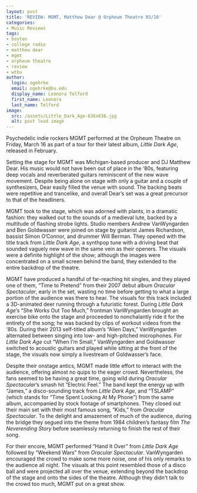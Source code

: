 ```yaml
---
layout: post
title: 'REVIEW: MGMT, Matthew Dear @ Orpheum Theatre 03/16'
categories:
- Music Reviews
tags:
- boston
- college radio
- matthew dear
- mgmt
- orpheum theatre
- review
- wtbu
author:
  login: ogehrke
  email: ogehrke@bu.edu
  display_name: Leonora Telford
  first_name: Leonora
  last_name: Telford
image:
  src: /assets/Little_Dark_Age-636x636.jpg
  alt: post lead image
---
```

Psychedelic indie rockers MGMT performed at the Orpheum Theatre on Friday, March 16 as part of a tour for their latest album, _Little Dark Age_, released in February.

Setting the stage for MGMT was Michigan-based producer and DJ Matthew Dear. His music would not have been out of place in the ‘80s, featuring deep vocals and reverberated guitars reminiscent of the new wave movement. Despite being alone on stage with only a guitar and a couple of synthesizers, Dear easily filled the venue with sound. The backing beats were repetitive and trancelike, and overall Dear’s set was a great precursor to that of the headliners.

MGMT took to the stage, which was adorned with plants, in a dramatic fashion: they walked out to the sounds of a medieval lute, backed by a multitude of flashing strobe lights. Studio members Andrew VanWyngarden and Ben Goldwasser were joined on stage by guitarist James Richardson, bassist Simon O’Connor, and drummer Will Berman. They opened with the title track from _Little Dark Age_, a synthpop tune with a driving beat that sounded vaguely new wave in the same vein as their openers. The visuals were a definite highlight of the show; although the images were concentrated on a small screen behind the band, they extended to the entire backdrop of the theatre.

MGMT have produced a handful of far-reaching hit singles, and they played one of them, “Time to Pretend” from their 2007 debut album _Oracular Spectacular_, early in the set, wasting no time before getting to what a large portion of the audience was there to hear. The visuals for this track included a 3D-animated deer running through a futuristic forest. During _Little Dark Age_’s “She Works Out Too Much,” frontman VanWyngarden brought an exercise bike onto the stage and proceeded to nonchalantly ride it for the entirety of the song; he was backed by clips of workout videos from the ‘80s. During their 2013 self-titled album’s “Alien Days,” VanWyngarden alternated between singing into low- and high-pitched microphones. For _Little Dark Age_ cut “When I’m Small,” VanWyngarden and Goldwasser switched to acoustic guitars and played while sitting at the front of the stage, the visuals now simply a livestream of Goldwasser’s face.

Despite their onstage antics, MGMT made little effort to interact with the audience, offering almost no quips to the eager crowd. Nevertheless, the fans seemed to be having a great time, going wild during _Oracular Spectacular_’s smash hit “Electric Feel.” The band kept the energy up with “James,” a disco-sounding track from _Little Dark Age_, and “TSLAMP” (which stands for “Time Spent Looking At My Phone”) from the same album, accompanied by stock footage of smartphones. They closed out their main set with their most famous song, “Kids,” from _Oracular Spectacular_. To the delight and amazement of much of the audience, during the bridge they segued into the theme from 1984 children’s fantasy film _The Neverending Story_ before seamlessly returning to finish the rest of their song.

For their encore, MGMT performed “Hand It Over” from _Little Dark Age_ followed by “Weekend Wars” from _Oracular Spectacular_. VanWyngarden encouraged the crowd to make some more noise, one of his only remarks to the audience all night. The visuals at this point resembled those of a disco ball and were projected all over the venue, extending beyond the backdrop of the stage and onto the sides of the theatre. Although they didn’t talk to the crowd too much, MGMT put on a great show.